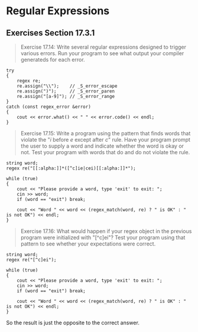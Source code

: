 Regular Expressions
===================

Exercises Section 17.3.1
------------------------

>Exercise 17.14: Write several regular expressions designed to trigger various errors. Run your program to see what output your compiler generateds for each error.

```
try 
{
    regex re;
    re.assign("\\");    // _S_error_escape
    re.assign(")");     // _S_error_paren
    re.assign("[a-9]"); // _S_error_range
} 
catch (const regex_error &error)
{
    cout << error.what() << " " << error.code() << endl;
}
```

>Exercise 17.15: Write a program using the pattern that finds words that violate the "_i_ before _e_ except after _c_" rule. Have your program prompt the user to supply a word and indicate whether the word is okay or not. Test your program with words that do and do not violate the rule.

```
string word;
regex re("[[:alpha:]]*([^c]ie|cei)[[:alpha:]]*");

while (true)
{
    cout << "Please provide a word, type 'exit' to exit: ";
    cin >> word;
    if (word == "exit") break;

    cout << "Word " << word << (regex_match(word, re) ? " is OK" : " is not OK") << endl;
}
```

>Exercise 17.16: What would happen if your regex object in the previous program were initialized with "[^c]ei"? Test your program using that pattern to see whether your expectations were correct.

```
string word;
regex re("[^c]ei");

while (true)
{
    cout << "Please provide a word, type 'exit' to exit: ";
    cin >> word;
    if (word == "exit") break;

    cout << "Word " << word << (regex_match(word, re) ? " is OK" : " is not OK") << endl;
}
```
So the result is just the opposite to the correct answer.
